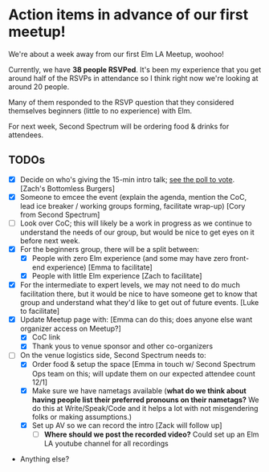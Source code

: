 # Action items in advance of our first meetup!

We're about a week away from our first Elm LA Meetup, woohoo!

Currently, we have **38 people RSVPed**.  It's been my experience that you get around half of the RSVPs in attendance so I think right now we're looking at around 20 people.

Many of them responded to the RSVP question that they considered themselves beginners (little to no experience) with Elm.

For next week, Second Spectrum will be ordering food & drinks for attendees.

## TODOs

* [x] Decide on who's giving the 15-min intro talk; [see the poll to vote](https://elmlang.slack.com/files/U5BH6QXTJ/F81C85UBH/Poll_for_15_min_talk_for_12_5_meetup). [Zach's Bottomless Burgers]
* [x] Someone to emcee the event (explain the agenda, mention the CoC, lead ice breaker / working groups forming, facilitate wrap-up) [Cory from Second Spectrum]
* [ ] Look over CoC; this will likely be a work in progress as we continue to understand the needs of our group, but would be nice to get eyes on it before next week.
* [x] For the beginners group, there will be a split between:
  * [x] People with zero Elm experience (and some may have zero front-end experience) [Emma to facilitate]
  * [x] People with little Elm experience [Zach to facilitate]
* [x] For the intermediate to expert levels, we may not need to do much facilitation there, but it would be nice to have someone get to know that group and understand what they'd like to get out of future events. [Luke to facilitate]
* [x] Update Meetup page with: [Emma can do this; does anyone else want organizer access on Meetup?]
  * [x] CoC link
  * [x] Thank yous to venue sponsor and other co-organizers
* [ ] On the venue logistics side, Second Spectrum needs to:
  * [x] Order food & setup the space [Emma in touch w/ Second Spectrum Ops team on this; will update them on our expected attendee count 12/1]
  * [x] Make sure we have nametags available (**what do we think about having people list their preferred pronouns on their nametags?** We do this at Write/Speak/Code and it helps a lot with not misgendering folks or making assumptions.)
  * [x] Set up AV so we can record the intro [Zack will follow up]
    * [ ] **Where should we post the recorded video?** Could set up an Elm LA youtube channel for all recordings
* Anything else?

